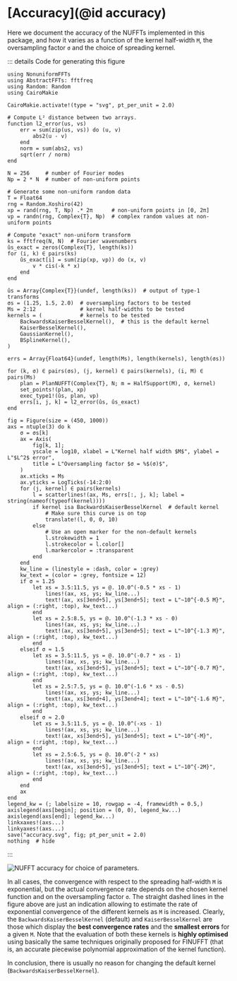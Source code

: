 # [Accuracy](@id accuracy)

Here we document the accuracy of the NUFFTs implemented in this package, and how it varies
as a function of the kernel half-width ``M``, the oversampling factor ``σ`` and the choice
of spreading kernel.

::: details Code for generating this figure

```@example accuracy
using NonuniformFFTs
using AbstractFFTs: fftfreq
using Random: Random
using CairoMakie

CairoMakie.activate!(type = "svg", pt_per_unit = 2.0)

# Compute L² distance between two arrays.
function l2_error(us, vs)
    err = sum(zip(us, vs)) do (u, v)
        abs2(u - v)
    end
    norm = sum(abs2, vs)
    sqrt(err / norm)
end

N = 256     # number of Fourier modes
Np = 2 * N  # number of non-uniform points

# Generate some non-uniform random data
T = Float64
rng = Random.Xoshiro(42)
xp = rand(rng, T, Np) .* 2π      # non-uniform points in [0, 2π]
vp = randn(rng, Complex{T}, Np)  # complex random values at non-uniform points

# Compute "exact" non-uniform transform
ks = fftfreq(N, N)  # Fourier wavenumbers
ûs_exact = zeros(Complex{T}, length(ks))
for (i, k) ∈ pairs(ks)
    ûs_exact[i] = sum(zip(xp, vp)) do (x, v)
        v * cis(-k * x)
    end
end

ûs = Array{Complex{T}}(undef, length(ks))  # output of type-1 transforms
σs = (1.25, 1.5, 2.0)  # oversampling factors to be tested
Ms = 2:12              # kernel half-widths to be tested
kernels = (            # kernels to be tested
    BackwardsKaiserBesselKernel(),  # this is the default kernel
    KaiserBesselKernel(),
    GaussianKernel(),
    BSplineKernel(),
)

errs = Array{Float64}(undef, length(Ms), length(kernels), length(σs))

for (k, σ) ∈ pairs(σs), (j, kernel) ∈ pairs(kernels), (i, M) ∈ pairs(Ms)
    plan = PlanNUFFT(Complex{T}, N; m = HalfSupport(M), σ, kernel)
    set_points!(plan, xp)
    exec_type1!(ûs, plan, vp)
    errs[i, j, k] = l2_error(ûs, ûs_exact)
end

fig = Figure(size = (450, 1000))
axs = ntuple(3) do k
    σ = σs[k]
    ax = Axis(
        fig[k, 1];
        yscale = log10, xlabel = L"Kernel half width $M$", ylabel = L"$L^2$ error",
        title = L"Oversampling factor $σ = %$(σ)$",
    )
    ax.xticks = Ms
    ax.yticks = LogTicks(-14:2:0)
    for (j, kernel) ∈ pairs(kernels)
        l = scatterlines!(ax, Ms, errs[:, j, k]; label = string(nameof(typeof(kernel))))
        if kernel isa BackwardsKaiserBesselKernel  # default kernel
            # Make sure this curve is on top
            translate!(l, 0, 0, 10)
        else
            # Use an open marker for the non-default kernels
            l.strokewidth = 1
            l.strokecolor = l.color[]
            l.markercolor = :transparent
        end
    end
    kw_line = (linestyle = :dash, color = :grey)
    kw_text = (color = :grey, fontsize = 12)
    if σ ≈ 1.25
        let xs = 3.5:11.5, ys = @. 10.0^(-0.5 * xs - 1)
            lines!(ax, xs, ys; kw_line...)
            text!(ax, xs[3end÷5], ys[3end÷5]; text = L"∼10^{-0.5 M}", align = (:right, :top), kw_text...)
        end
        let xs = 2.5:8.5, ys = @. 10.0^(-1.3 * xs - 0)
            lines!(ax, xs, ys; kw_line...)
            text!(ax, xs[3end÷5], ys[3end÷5]; text = L"∼10^{-1.3 M}", align = (:right, :top), kw_text...)
        end
    elseif σ ≈ 1.5
        let xs = 3.5:11.5, ys = @. 10.0^(-0.7 * xs - 1)
            lines!(ax, xs, ys; kw_line...)
            text!(ax, xs[3end÷5], ys[3end÷5]; text = L"∼10^{-0.7 M}", align = (:right, :top), kw_text...)
        end
        let xs = 2.5:7.5, ys = @. 10.0^(-1.6 * xs - 0.5)
            lines!(ax, xs, ys; kw_line...)
            text!(ax, xs[3end÷4], ys[3end÷4]; text = L"∼10^{-1.6 M}", align = (:right, :top), kw_text...)
        end
    elseif σ ≈ 2.0
        let xs = 3.5:11.5, ys = @. 10.0^(-xs - 1)
            lines!(ax, xs, ys; kw_line...)
            text!(ax, xs[3end÷5], ys[3end÷5]; text = L"∼10^{-M}", align = (:right, :top), kw_text...)
        end
        let xs = 2.5:6.5, ys = @. 10.0^(-2 * xs)
            lines!(ax, xs, ys; kw_line...)
            text!(ax, xs[3end÷5], ys[3end÷5]; text = L"∼10^{-2M}", align = (:right, :top), kw_text...)
        end
    end
    ax
end
legend_kw = (; labelsize = 10, rowgap = -4, framewidth = 0.5,)
axislegend(axs[begin]; position = (0, 0), legend_kw...)
axislegend(axs[end]; legend_kw...)
linkxaxes!(axs...)
linkyaxes!(axs...)
save("accuracy.svg", fig; pt_per_unit = 2.0)
nothing  # hide
```

:::

![NUFFT accuracy for choice of parameters.](accuracy.svg)

In all cases, the convergence with respect to the spreading half-width ``M`` is
exponential, but the actual convergence rate depends on the chosen kernel
function and on the oversampling factor ``σ``.
The straight dashed lines in the figure above are just an indication allowing
to estimate the rate of exponential convergence of the different kernels as
``M`` is increased.
Clearly, the `BackwardsKaiserBesselKernel` (default) and `KaiserBesselKernel`
are those which display the **best convergence rates** and the **smallest
errors** for a given ``M``.
Note that the evaluation of both these kernels is **highly optimised** using
basically the same techniques originally proposed for FINUFFT (that is,
an accurate piecewise polynomial approximation of the kernel function).

In conclusion, there is usually no reason for changing the default kernel
(`BackwardsKaiserBesselKernel`).
